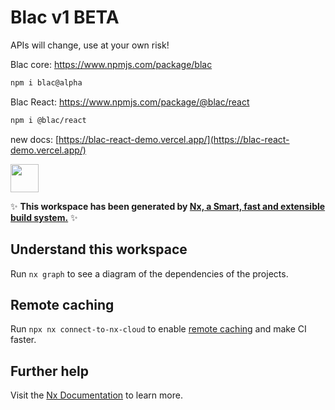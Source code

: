 # Blac v1 BETA

APIs will change, use at your own risk!

Blac core: https://www.npmjs.com/package/blac

```sh
npm i blac@alpha
```

Blac React: https://www.npmjs.com/package/@blac/react

```sh
npm i @blac/react
```

new docs: [https://blac-react-demo.vercel.app/](https://blac-react-demo.vercel.app/)

<a alt="Nx logo" href="https://nx.dev" target="_blank" rel="noreferrer"><img src="https://raw.githubusercontent.com/nrwl/nx/master/images/nx-logo.png" width="45"></a>

✨ **This workspace has been generated by [Nx, a Smart, fast and extensible build system.](https://nx.dev)** ✨

## Understand this workspace

Run `nx graph` to see a diagram of the dependencies of the projects.

## Remote caching

Run `npx nx connect-to-nx-cloud` to enable [remote caching](https://nx.app) and make CI faster.

## Further help

Visit the [Nx Documentation](https://nx.dev) to learn more.
